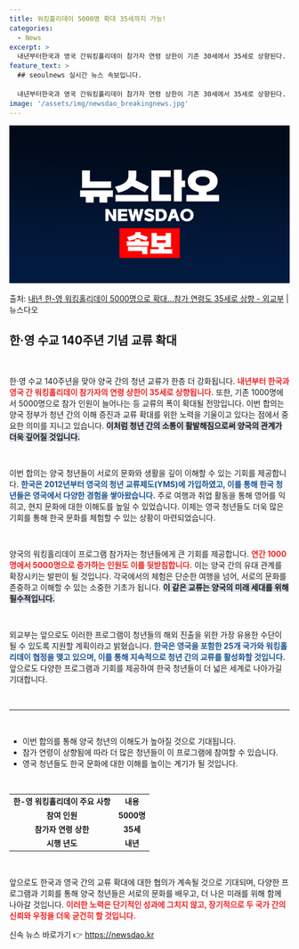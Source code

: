 ```yaml
---
title: 워킹홀리데이 5000명 확대 35세까지 가능!
categories:
  - News
excerpt: >
  내년부터한국과 영국 간워킹홀리데이 참가자 연령 상한이 기존 30세에서 35세로 상향된다. 대상 인원 또한 1…
feature_text: >
  ## seoulnews 실시간 뉴스 속보입니다.

  내년부터한국과 영국 간워킹홀리데이 참가자 연령 상한이 기존 30세에서 35세로 상향된다. 대상 인원 또한 1…
image: '/assets/img/newsdao_breakingnews.jpg'
---
```


![뉴스다오 속보](/assets/img/newsdao_breakingnews.jpg)

<p>출처: <a href="https://newsdao.kr/2625" rel="dofollow">내년 한-영 워킹홀리데이 5000명으로 확대…참가 연령도 35세로 상향 - 외교부</a> | 뉴스다오</p>

<h2 data-ke-size="size26">한·영 수교 140주년 기념 교류 확대</h2>

<p data-ke-size="size16">&nbsp;</p>

한·영 수교 140주년을 맞아 양국 간의 청년 교류가 한층 더 강화됩니다. <b><span style="color: #ee2323;">내년부터 한국과 영국 간 워킹홀리데이 참가자의 연령 상한이 35세로 상향됩니다.</span></b> 또한, 기존 1000명에서 5000명으로 참가 인원이 늘어나는 등 교류의 폭이 확대될 전망입니다. 이번 합의는 양국 정부가 청년 간의 이해 증진과 교류 확대를 위한 노력을 기울이고 있다는 점에서 중요한 의미를 지니고 있습니다. <b><span style="background-color: #21538527;">이처럼 청년 간의 소통이 활발해짐으로써 양국의 관계가 더욱 깊어질 것입니다.</span></b>

<p data-ke-size="size16">&nbsp;</p>

이번 합의는 양국 청년들이 서로의 문화와 생활을 깊이 이해할 수 있는 기회를 제공합니다. <b><span style="color: #1a5490;">한국은 2012년부터 영국의 청년 교류제도(YMS)에 가입하였고, 이를 통해 한국 청년들은 영국에서 다양한 경험을 쌓아왔습니다.</span></b> 주로 여행과 취업 활동을 통해 영어를 익히고, 현지 문화에 대한 이해도를 높일 수 있었습니다. 이제는 영국 청년들도 더욱 많은 기회를 통해 한국 문화를 체험할 수 있는 상황이 마련되었습니다.

<p data-ke-size="size16">&nbsp;</p>

양국의 워킹홀리데이 프로그램 참가자는 청년들에게 큰 기회를 제공합니다. <b><span style="color: #ee2323;">연간 1000명에서 5000명으로 증가하는 인원도 이를 뒷받침합니다.</span></b> 이는 양국 간의 유대 관계를 확장시키는 발판이 될 것입니다. 각국에서의 체험은 단순한 여행을 넘어, 서로의 문화를 존중하고 이해할 수 있는 소중한 기초가 됩니다. <b><span style="background-color: #21538527;">이 같은 교류는 양국의 미래 세대를 위해 필수적입니다.</span></b>

<p data-ke-size="size16">&nbsp;</p>

외교부는 앞으로도 이러한 프로그램이 청년들의 해외 진출을 위한 가장 유용한 수단이 될 수 있도록 지원할 계획이라고 밝혔습니다. <b><span style="color: #1a5490;">한국은 영국을 포함한 25개 국가와 워킹홀리데이 협정을 맺고 있으며, 이를 통해 지속적으로 청년 간의 교류를 활성화할 것입니다.</span></b> 앞으로도 다양한 프로그램과 기회를 제공하여 한국 청년들이 더 넓은 세계로 나아가길 기대합니다. 

<p data-ke-size="size16">&nbsp;</p>

<hr>

<p data-ke-size="size16">&nbsp;</p>

<ul>
<li>이번 합의를 통해 양국 청년의 이해도가 높아질 것으로 기대됩니다.</li>
<li>참가 연령이 상향됨에 따라 더 많은 청년들이 이 프로그램에 참여할 수 있습니다.</li>
<li>영국 청년들도 한국 문화에 대한 이해를 높이는 계기가 될 것입니다.</li>
</ul>

<p data-ke-size="size16">&nbsp;</p>

<table style="width: 100%; border-collapse: collapse;">
<tr>
<td style="text-align: center; height: 17px;"><b>한-영 워킹홀리데이 주요 사항</b></td>
<td style="text-align: center; height: 17px;"><b>내용</b></td>
</tr>
<tr>
<td style="text-align: center; height: 17px;"><b>참여 인원</b></td>
<td style="text-align: center; height: 17px;"><b>5000명</b></td>
</tr>
<tr>
<td style="text-align: center; height: 17px;"><b>참가자 연령 상한</b></td>
<td style="text-align: center; height: 17px;"><b>35세</b></td>
</tr>
<tr>
<td style="text-align: center; height: 17px;"><b>시행 년도</b></td>
<td style="text-align: center; height: 17px;"><b>내년</b></td>
</tr>
</table>

<p data-ke-size="size16">&nbsp;</p> 

앞으로도 한국과 영국 간의 교류 확대에 대한 협의가 계속될 것으로 기대되며, 다양한 프로그램과 기회를 통해 양국 청년들은 서로의 문화를 배우고, 더 나은 미래를 위해 함께 나아갈 것입니다. <b><span style="color: #ee2323;">이러한 노력은 단기적인 성과에 그치지 않고, 장기적으로 두 국가 간의 신뢰와 우정을 더욱 굳건히 할 것입니다.</span></b> 

신속 뉴스 바로가기 👉 <a href="https://newsdao.kr" rel="dofollow">https://newsdao.kr</a>


